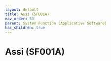 ```yaml
---
layout: default
title: Assi (SF001A)
nav_order: 53
parent: System Function (Applicative Software)
has_children: true
---
```

# Assi (SF001A)
